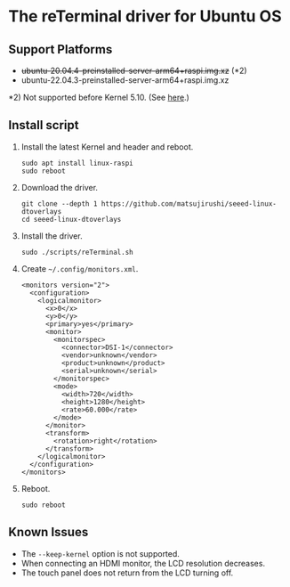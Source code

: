 # The reTerminal driver for Ubuntu OS

## Support Platforms
* ~~ubuntu-20.04.4-preinstalled-server-arm64+raspi.img.xz~~ (*2)
* ubuntu-22.04.3-preinstalled-server-arm64+raspi.img.xz

*2) Not supported before Kernel 5.10. (See [here](https://github.com/raspberrypi/linux/issues/2521#issuecomment-741738760).)

## Install script

1. Install the latest Kernel and header and reboot.

   ```
   sudo apt install linux-raspi
   sudo reboot
   ```

2. Download the driver.

   ```
   git clone --depth 1 https://github.com/matsujirushi/seeed-linux-dtoverlays
   cd seeed-linux-dtoverlays
   ```

3. Install the driver.

   ```
   sudo ./scripts/reTerminal.sh
   ```

4. Create `~/.config/monitors.xml`.

   ```
   <monitors version="2">
     <configuration>
       <logicalmonitor>
         <x>0</x>
         <y>0</y>
         <primary>yes</primary>
         <monitor>
           <monitorspec>
             <connector>DSI-1</connector>
             <vendor>unknown</vendor>
             <product>unknown</product>
             <serial>unknown</serial>
           </monitorspec>
           <mode>
             <width>720</width>
             <height>1280</height>
             <rate>60.000</rate>
           </mode>
         </monitor>
         <transform>
           <rotation>right</rotation>
         </transform>
       </logicalmonitor>
     </configuration>
   </monitors>
   ```

5. Reboot.

   ```
   sudo reboot
   ```

## Known Issues

* The `--keep-kernel` option is not supported.
* When connecting an HDMI monitor, the LCD resolution decreases.
* The touch panel does not return from the LCD turning off.
